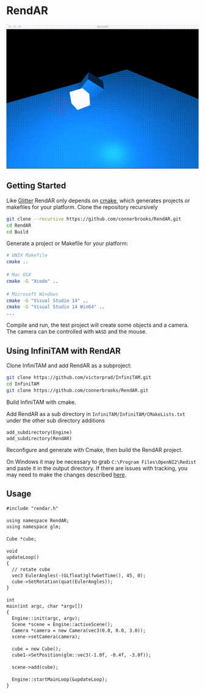 RendAR
======

![demo gif](https://raw.githubusercontent.com/connerbrooks/RendAR/gh-pages/rendar.gif)

Getting Started
---------------
Like [Glitter](http://polytonic.github.io/Glitter/) RendAR only depends on
[cmake](http://www.cmake.org/download/), which generates projects or makefiles
for your platform. Clone the repository recursively

```bash
git clone --recursive https://github.com/connerbrooks/RendAR.git
cd RendAR
cd Build
```

Generate a project or Makefile for your platform:

```bash
# UNIX Makefile
cmake ..

# Mac OSX
cmake -G "Xcode" ..

# Microsoft Windows
cmake -G "Visual Studio 14" ..
cmake -G "Visual Studio 14 Win64" ..
...
```

Compile and run, the test project will create some objects and a camera.
The camera can be controlled with `WASD` and the mouse.

Using InfiniTAM with RendAR
---------------------------
Clone InfiniTAM and add RendAR as a subproject:

```bash
git clone https://github.com/victorprad/InfiniTAM.git
cd InfiniTAM
git clone https://github.com/connerbrooks/RendAR.git
```

Build InfiniTAM with cmake.

Add RendAR as a sub directory in `InfiniTAM/InfiniTAM/CMakeLists.txt` under the other sub directory additions
```
add_subdirectory(Engine)
add_subdirectory(RendAR)
```

 Reconfigure and generate with Cmake, then build the RendAR project.

On Windows it may be necessary to grab `C:\Program Files\OpenNI2\Redist` and paste it in the output directory.
If there are issues with tracking, you may need to make the changes described [here](http://com.occipital.openni.s3.amazonaws.com/Structure%20Sensor%20OpenNI2%20Quick%20Start%20Guide.pdf).


Usage
-----

```
#include "rendar.h"

using namespace RendAR;
using namespace glm;

Cube *cube;

void
updateLoop()
{
  // rotate cube
  vec3 EulerAngles(-(GLfloat)glfwGetTime(), 45, 0);
  cube->SetRotation(quat(EulerAngles));
}

int
main(int argc, char *argv[])
{
  Engine::init(argc, argv);
  Scene *scene = Engine::activeScene();
  Camera *camera = new Camera(vec3(0.0, 0.0, 3.0));
  scene->setCamera(camera);

  cube = new Cube();
  cube1->SetPosition(glm::vec3(-1.0f, -0.4f, -3.0f));

  scene->add(cube);

  Engine::startMainLoop(&updateLoop);
}
```
